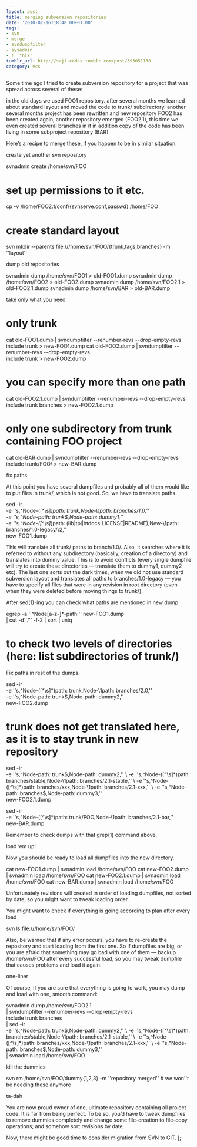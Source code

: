```yaml
---
layout: post
title: merging subversion repositories
date: '2010-02-16T18:48:00+01:00'
tags:
- svn
- merge
- svndumpfilter
- sysadmin
- ! '*nix'
tumblr_url: http://saji-codes.tumblr.com/post/393051138
category: vcs
---
```


Some time ago I tried to create subversion repository for a project that was spread across several of these:

in the old days we used FOO1 repository. after several months we learned about standard layout and moved the code to trunk/ subdirectory.
  another several months project has been rewritten and new repository FOO2 has been created
  again, another repository emerged (FOO2.1), this time we even created several branches in it
  in addition copy of the code has been living in some subproject repository (BAR)

Here’s a recipe to merge these, if you happen to be in similar situation:


create yet another svn repository

svnadmin create /home/svn/FOO
# set up permissions to it etc.
cp -v /home/FOO2.1/conf/{svnserve.conf,passwd} /home/FOO
# create standard layout
svn mkdir --parents file:///home/svn/FOO/{trunk,tags,branches} -m ''layout''

dump old repositories

svnadmin dump /home/svn/FOO1 > old-FOO1.dump
svnadmin dump /home/svn/FOO2 > old-FOO2.dump
svnadmin dump /home/svn/FOO2.1 > old-FOO2.1.dump
svnadmin dump /home/svn/BAR > old-BAR.dump

take only what you need

# only trunk
cat old-FOO1.dump | svndumpfilter --renumber-revs --drop-empty-revs \
    include trunk > new-FOO1.dump
cat old-FOO2.dump | svndumpfilter --renumber-revs --drop-empty-revs \
    include trunk > new-FOO2.dump
# you can specify more than one path
cat old-FOO2.1.dump | svndumpfilter --renumber-revs --drop-empty-revs \
    include trunk branches > new-FOO2.1.dump
# only one subdirectory from trunk containing FOO project
cat old-BAR.dump | svndumpfilter --renumber-revs --drop-empty-revs \
    include trunk/FOO/ > new-BAR.dump

fix paths


At this point you have several dumpfiles and probably all of them would like to put files in trunk/, which is not good. So, we have to translate paths.


sed -ir \
    -e ''s,^Node-([^\s]*)path: trunk,Node-\1path: branches/1.0,'' \
    -e ''s,^Node-path: trunk$,Node-path: dummy1,'' \
    -e ''s,^Node-([^\s]*)path: (lib|tpl|htdocs|LICENSE|README),New-\1path: branches/1.0-legacy/\2,'' \
    new-FOO1.dump


This will translate all trunk/ paths to branch/1.0/. Also, it searches where it is referred to without any subdirectory (basically, creation of a directory) and translates into dummy value. This is to avoid conflicts (every single dumpfile will try to create these directories — translate them to dummy1, dummy2 etc).
The last one sorts out the dark times, when we did not use standard subversion layout and translates all paths to branches/1.0-legacy — you have to specify all files that were in any revision in root directory (even when they were deleted before moving things to trunk/).



After sed(1)-ing you can check what paths are mentioned in new dump


egrep -a ''^Node[a-z-]*-path:'' new-FOO1.dump \
    | cut -d''/'' -f-2 | sort | uniq
# to check two levels of directories (here: list subdirectories of trunk/)


Fix paths in rest of the dumps.


sed -ir \
    -e ''s,^Node-([^\s]*)path: trunk,Node-\1path: branches/2.0,'' \
    -e ''s,^Node-path: trunk$,Node-path: dummy2,'' \
    new-FOO2.dump

# trunk does not get translated here, as it is to stay trunk in new repository
sed -ir \
    -e ''s,^Node-path: trunk$,Node-path: dummy2,'' \
    -e ''s,^Node-([^\s]*)path: branches/stable,Node-\1path: branches/2.1-stable,'' \
    -e ''s,^Node-([^\s]*)path: branches/xxx,Node-\1path: branches/2.1-xxx,'' \
    -e ''s,^Node-path: branches$,Node-path: dummy3,'' \
    new-FOO2.1.dump

sed -ir \
    -e ''s,^Node-([^\s]*)path: trunk/FOO,Node-\1path: branches/2.1-bar,'' \
    new-BAR.dump

Remember to check dumps with that grep(1) command above.

load ‘em up!


Now you should be ready to load all dumpfiles into the new directory.


cat new-FOO1.dump | svnadmin load /home/svn/FOO
cat new-FOO2.dump | svnadmin load /home/svn/FOO
cat new-FOO2.1.dump | svnadmin load /home/svn/FOO
cat new-BAR.dump | svnadmin load /home/svn/FOO


Unfortunately revisions will created in order of loading dumpfiles, not sorted by date, so you might want to tweak loading order.



You might want to check if everything is going according to plan after every load


svn ls file:///home/svn/FOO/


Also, be warned that if any error occurs, you have to re-create the repository and start loading from the first one. So if dumpfiles are big, or you are afraid that something may go bad with one of them — backup /home/svn/FOO after every successful load, so you may tweak dumpfile that causes problems and load it again. 


one-liner


Of course, if you are sure that everything is going to work, you may dump and load with one, smooth command:


svnadmin dump /home/svn/FOO2.1 \
    | svndumpfilter --renumber-revs --drop-empty-revs \
        include trunk branches \
    | sed -ir \
        -e ''s,^Node-path: trunk$,Node-path: dummy2,'' \
        -e ''s,^Node-([^\s]*)path: branches/stable,Node-\1path: branches/2.1-stable,'' \
        -e ''s,^Node-([^\s]*)path: branches/xxx,Node-\1path: branches/2.1-xxx,'' \
        -e ''s,^Node-path: branches$,Node-path: dummy3,'' \
    | svnadmin load /home/svn/FOO

kill the dummies

svn rm /home/svn/FOO/dummy{1,2,3} -m ''repository merged'' # we won''t be needing these anymore

ta-dah


You are now proud owner of one, ultimate repository containing all project code. It is far from being perfect. To be so, you’d have to tweak dumpfiles to remove dummies completely and change some file-creation to file-copy operations; and somehow sort revisions by date.



Now, there might be good time to consider migration from SVN to GIT. [;
